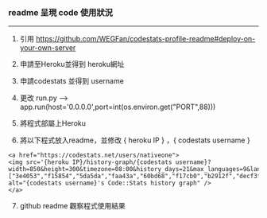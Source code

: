 ### readme 呈現 code 使用狀況
------

1. 引用 https://github.com/WEGFan/codestats-profile-readme#deploy-on-your-own-server

2. 申請至Heroku並得到 heroku網址

3. 申請codestats 並得到 username

4. 更改 run.py --> app.run(host='0.0.0.0',port=int(os.environ.get("PORT",88)))

5. 將程式部屬上Heroku

6. 將以下程式放入readme，並修改 { heroku IP } ，{ codestats username }

```
<a href="https://codestats.net/users/nativeone">
<img src='{heroku IP}/history-graph/{codestats username}?width=850&height=300&timezone=08:00&history_days=21&max_languages=9&language_colors=["3e4053","f15854","5da5da","faa43a","60bd68","f17cb0","b2912f","decf3f","b276b2","808080"]' alt="{codestats username}'s Code::Stats history graph" />
</a>
```

7. github readme 觀察程式使用結果
